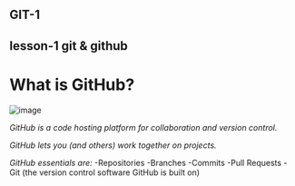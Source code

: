 ## GIT-1
## lesson-1 git & github

# What is GitHub?

![image](https://github.com/user-attachments/assets/06a50891-08c0-443b-a12f-a68b8c0c318f)

*GitHub is a code hosting platform for collaboration and version control.*

*GitHub lets you (and others) work together on projects.*

*GitHub essentials are:*
-Repositories
-Branches
-Commits
-Pull Requests
-Git (the version control software GitHub is built on)
